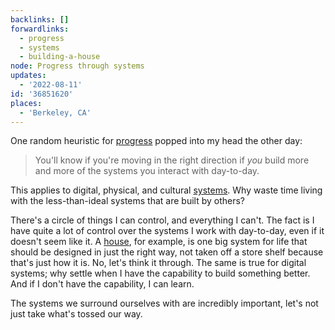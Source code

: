 ```yaml
---
backlinks: []
forwardlinks:
  - progress
  - systems
  - building-a-house
node: Progress through systems
updates:
  - '2022-08-11'
id: '36851620'
places:
  - 'Berkeley, CA'
---
```

One random heuristic for [progress](progress.md) popped into my head the other day:  

> You'll know if you're moving in the right direction if *you*  build more and more of the systems you interact with day-to-day. 

This applies to digital, physical, and cultural [systems](systems.md). Why waste time living with the less-than-ideal systems that are built by others? 

There's a circle of things I can control, and everything I can't. The fact is I have quite a lot of control over the systems I work with day-to-day, even if it doesn't seem like it. A [house](building-a-house.md), for example, is one big system for life that should be designed in just the right way, not taken off a store shelf because that's just how it is. No, let's think it through. The same is true for digital systems; why settle when I have the capability to build something better. And if I don't have the capability, I can learn. 

The systems we surround ourselves with are incredibly important, let's not just take what's tossed our way. 
